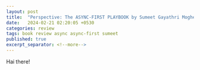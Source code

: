 ```yaml
---
layout: post
title:  "Perspective: The ASYNC-FIRST PLAYBOOK by Sumeet Gayathri Moghe"
date:   2024-02-21 02:20:05 +0530
categories: review
tags: book review async async-first sumeet
published: true
excerpt_separator: <!--more-->
---
```

Hai there!